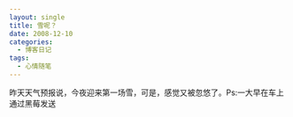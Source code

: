 ```yaml
---
layout: single
title: 雪呢？
date: 2008-12-10
categories:
  - 博客日记
tags:
  - 心情随笔
---
```


昨天天气预报说，今夜迎来第一场雪，可是，感觉又被忽悠了。Ps&#58;一大早在车上通过黑莓发送
